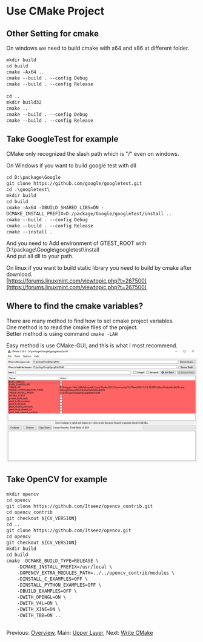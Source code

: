 # Use CMake Project

## Other Setting for cmake
On windows we need to build cmake with x64 and x86 at different folder.  
```
mkdir build
cd build
cmake -Ax64 ..
cmake --build . --config Debug
cmake --build . --config Release

cd ..
mkdir build32
cmake ..
cmake --build . --config Debug
cmake --build . --config Release
```

## Take GoogleTest for example
CMake only recognized the slash path which is "/" even on windows.  

On Windows if you want to build google test with dll 
```
cd D:\package\Google
git clone https://github.com/google/googletest.git
cd .\googletest\
mkdir build
cd build
cmake -Ax64 -DBUILD_SHARED_LIBS=ON -DCMAKE_INSTALL_PREFIX=D:/package/Google/googletest/install ..
cmake --build . --config Debug
cmake --build . --config Release
cmake --install .
```
And you need to Add environment of GTEST_ROOT with D:\package\Google\googletest\install  
And put all dll to your path.  

On linux if you want to build static library you need to build by cmake after download.  
[https://forums.linuxmint.com/viewtopic.php?t=267500](https://forums.linuxmint.com/viewtopic.php?t=267500)

## Where to find the cmake variables?
There are many method to find how to set cmake project variables.   
One method is to read the cmake files of the project.  
Better method is using command `cmake -LAH`  

Easy method is use CMake-GUI, and this is what I most recommend.  
<img src="https://github.com/sidneyniuhtc/sidneyniuhtc.github.io/raw/master/CMakeTutorial/1.%20Use/cmake-gui.PNG"/>


## Take OpenCV for example
```
mkdir opencv
cd opencv
git clone https://github.com/Itseez/opencv_contrib.git
cd opencv_contrib
git checkout ${CV_VERSION}
cd ..
git clone https://github.com/Itseez/opencv.git
cd opencv
git checkout ${CV_VERSION}
mkdir build
cd build
cmake -DCMAKE_BUILD_TYPE=RELEASE \
    -DCMAKE_INSTALL_PREFIX=/usr/local \
    -DOPENCV_EXTRA_MODULES_PATH=../../opencv_contrib/modules \
    -DINSTALL_C_EXAMPLES=OFF \
    -DINSTALL_PYTHON_EXAMPLES=OFF \
    -DBUILD_EXAMPLES=OFF \
    -DWITH_OPENGL=ON \
    -DWITH_V4L=ON \
    -DWITH_XINE=ON \
    -DWITH_TBB=ON ..
     
```

Previous: [Overview](../0.%20Overview/), 
Main: [Upper Layer](../), 
Next: [Write CMake](../2.%20Write/00%20Basic%20Concept/)
